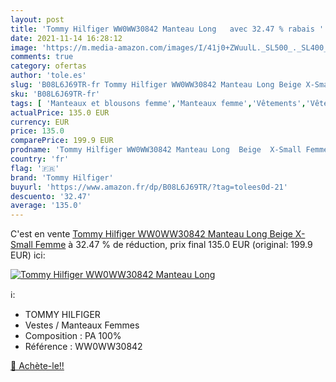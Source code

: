```yaml
---
layout: post
title: 'Tommy Hilfiger WW0WW30842 Manteau Long   avec 32.47 % rabais '
date: 2021-11-14 16:28:12
image: 'https://m.media-amazon.com/images/I/41j0+ZWuulL._SL500_._SL400_.jpg'
comments: true
category: ofertas
author: 'tole.es'
slug: 'B08L6J69TR-fr Tommy Hilfiger WW0WW30842 Manteau Long Beige X-Small Femme'
sku: 'B08L6J69TR-fr'
tags: [ 'Manteaux et blousons femme','Manteaux femme','Vêtements','Vêtements femme','tommy hilfiger', ]
actualPrice: 135.0 EUR
currency: EUR
price: 135.0
comparePrice: 199.9 EUR
prodname: 'Tommy Hilfiger WW0WW30842 Manteau Long  Beige  X-Small Femme'
country: 'fr'
flag: '🇫🇷'
brand: 'Tommy Hilfiger'
buyurl: 'https://www.amazon.fr/dp/B08L6J69TR/?tag=tolees0d-21'
descuento: '32.47'
average: '135.0'
---
```


C'est en vente [Tommy Hilfiger WW0WW30842 Manteau Long  Beige  X-Small Femme](https://www.amazon.fr/dp/B08L6J69TR/?tag=tolees0d-21)  à  32.47 % de réduction, prix final  135.0 EUR (original: 199.9 EUR) ici:

[![Tommy Hilfiger WW0WW30842 Manteau Long  ](https://m.media-amazon.com/images/I/41j0+ZWuulL._SL500_._SL400_.jpg)](https://www.amazon.fr/dp/B08L6J69TR/?tag=tolees0d-21)

ℹ️:

- TOMMY HILFIGER
- Vestes / Manteaux Femmes
- Composition : PA 100%
- Référence : WW0WW30842

[🛒 Achète-le!!](https://www.amazon.fr/dp/B08L6J69TR/?tag=tolees0d-21)
